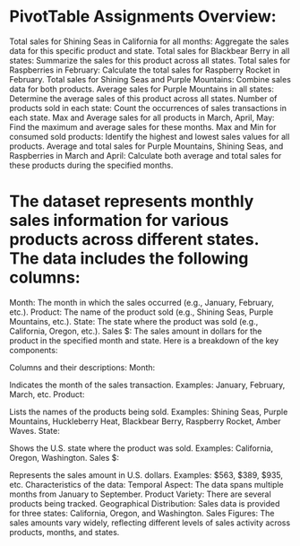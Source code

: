 # PivotTable Assignments Overview:
Total sales for Shining Seas in California for all months: Aggregate the sales data for this specific product and state.
Total sales for Blackbear Berry in all states: Summarize the sales for this product across all states.
Total sales for Raspberries in February: Calculate the total sales for Raspberry Rocket in February.
Total sales for Shining Seas and Purple Mountains: Combine sales data for both products.
Average sales for Purple Mountains in all states: Determine the average sales of this product across all states.
Number of products sold in each state: Count the occurrences of sales transactions in each state.
Max and Average sales for all products in March, April, May: Find the maximum and average sales for these months.
Max and Min for consumed sold products: Identify the highest and lowest sales values for all products.
Average and total sales for Purple Mountains, Shining Seas, and Raspberries in March and April: Calculate both average and total sales for these products during the specified months.


# The dataset represents monthly sales information for various products across different states. The data includes the following columns:
Month: The month in which the sales occurred (e.g., January, February, etc.).
Product: The name of the product sold (e.g., Shining Seas, Purple Mountains, etc.).
State: The state where the product was sold (e.g., California, Oregon, etc.).
Sales $: The sales amount in dollars for the product in the specified month and state.
Here is a breakdown of the key components:

Columns and their descriptions:
Month:

Indicates the month of the sales transaction.
Examples: January, February, March, etc.
Product:

Lists the names of the products being sold.
Examples: Shining Seas, Purple Mountains, Huckleberry Heat, Blackbear Berry, Raspberry Rocket, Amber Waves.
State:

Shows the U.S. state where the product was sold.
Examples: California, Oregon, Washington.
Sales $:

Represents the sales amount in U.S. dollars.
Examples: $563, $389, $935, etc.
Characteristics of the data:
Temporal Aspect: The data spans multiple months from January to September.
Product Variety: There are several products being tracked.
Geographical Distribution: Sales data is provided for three states: California, Oregon, and Washington.
Sales Figures: The sales amounts vary widely, reflecting different levels of sales activity across products, months, and states.
